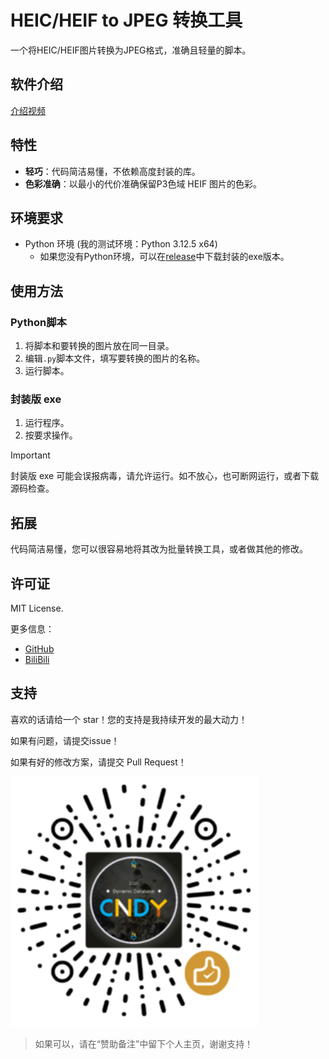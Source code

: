 # HEIC/HEIF to JPEG 转换工具

一个将HEIC/HEIF图片转换为JPEG格式，准确且轻量的脚本。

## 软件介绍
[介绍视频](https://www.bilibili.com/video/BV)

## 特性
- **轻巧**：代码简洁易懂，不依赖高度封装的库。
- **色彩准确**：以最小的代价准确保留P3色域 HEIF 图片的色彩。

## 环境要求
- Python 环境 (我的测试环境：Python 3.12.5 x64)
  - 如果您没有Python环境，可以在[release](https://github.com/CNDY1390/iOS-PNG-Normalizer/releases)中下载封装的exe版本。

## 使用方法
### Python脚本
1. 将脚本和要转换的图片放在同一目录。
2. 编辑`.py`脚本文件，填写要转换的图片的名称。
3. 运行脚本。

### 封装版 exe
1. 运行程序。
2. 按要求操作。

> [!IMPORTANT]
> 封装版 exe 可能会误报病毒，请允许运行。如不放心，也可断网运行，或者下载源码检查。

## 拓展
代码简洁易懂，您可以很容易地将其改为批量转换工具，或者做其他的修改。

## 许可证
MIT License.

更多信息：
- [GitHub](https://github.com/CNDY1390/HEIF-to-JPG)
- [BiliBili](https://space.bilibili.com/39713262)

## 支持
喜欢的话请给一个 star！您的支持是我持续开发的最大动力！

如果有问题，请提交issue！

如果有好的修改方案，请提交 Pull Request！

<img src="./docs/appreciation.png" style="height:400px">

> 如果可以，请在“赞助备注”中留下个人主页，谢谢支持！
